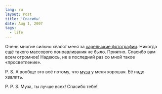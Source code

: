 ```yaml
---
lang: ru
layout: Post
title: 'Спасибы'
date: Aug 1, 2007
tags:
  - life
---
```


Очень многие сильно хвалят меня за [карельские фотографии](http://morning.photos/albums/kalevala/ "Фотографии из Калевалы"). Никогда ещё такого массового понравливания не было. Приятно. Спасибо вам всем огромное! Надеюсь, не в последний раз со мной такое «просветление».

P. S. А вообще это всё потому, что [муза](http://airve.livejournal.com/ "Моя любимая Оля") у меня хорошая. Её надо хвалить.

P. P. S. Муза, ты лучше всех! Спасибо тебе!
